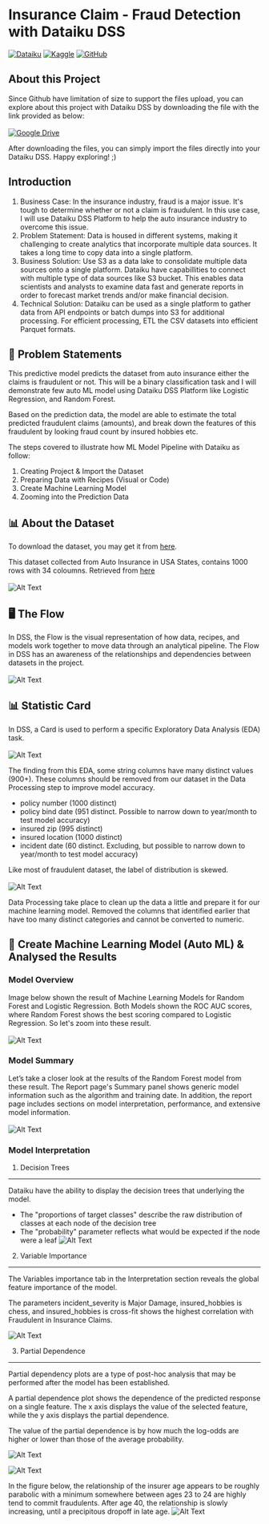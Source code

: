# Insurance Claim - Fraud Detection with Dataiku DSS
[![Dataiku](https://img.shields.io/static/v1?style=for-the-badge&message=Dataiku&color=2AB1AC&logo=Dataiku&logoColor=FFFFFF&label=)](https://community.dataiku.com/t5/user/viewprofilepage/user-id/7023)
[![Kaggle](https://img.shields.io/static/v1?style=for-the-badge&message=Kaggle&color=222222&logo=Kaggle&logoColor=20BEFF&label=)](https://www.kaggle.com/)
[![GitHub](https://img.shields.io/static/v1?style=for-the-badge&message=GitHub&color=181717&logo=GitHub&logoColor=FFFFFF&label=)](https://github.com/sulaihasubi)

## About this Project
Since Github have limitation of size to support the files upload, you can explore about this project with Dataiku DSS by downloading the file with the link provided as below:
<br/>
<br/>
[![Google Drive](https://img.shields.io/static/v1?style=for-the-badge&message=Google+Drive&color=4285F4&logo=Google+Drive&logoColor=FFFFFF&label=)](https://drive.google.com/file/d/1OjtpVegdbtQrV0KKWl9_DAS8M7Uys3Fx/view?usp=sharing)

After downloading the files, you can simply import the files directly into your Dataiku DSS. Happy exploring! ;)


## Introduction
1. Business Case: In the insurance industry, fraud is a major issue. It's tough to determine whether or not a claim is fraudulent. In this use case, I will use Dataiku DSS Platform to help the auto insurance industry to overcome this issue. 
2. Problem Statement: Data is housed in different systems, making it challenging to create analytics that incorporate multiple data sources. It takes a long time to copy data into a single platform.
3. Business Solution: Use S3 as a data lake to consolidate multiple data sources onto a single platform. Dataiku have capabillities to connect with multiple type of data sources like S3 bucket. This enables data scientists and analysts to examine data fast and generate reports in order to forecast market trends and/or make financial decision.
4. Technical Solution: Dataiku can be used as a single platform to gather data from API endpoints or batch dumps into S3 for additional processing. For efficient processing, ETL the CSV datasets into efficient Parquet formats.

## 📖 Problem Statements
This predictive model predicts the dataset from auto insurance either the claims is fraudulent or not. This will be a binary classification task and I will demonstrate few auto ML model using Dataiku DSS Platform like Logistic Regression, and Random Forest.

Based on the prediction data, the model are able to estimate the total predicted fraudulent claims (amounts), and break down the features of this fraudulent by looking fraud count by insured hobbies etc.

The steps covered to illustrate how ML Model Pipeline with Dataiku as follow:
1. Creating Project & Import the Dataset
2. Preparing Data with Recipes (Visual or Code)
3. Create Machine Learning Model
4. Zooming into the Prediction Data

## 📊 About the Dataset
To download the dataset, you may get it from [here](https://github.com/sulaihasubi/insurance-claims-fraud-detection/blob/main/datasets/insurance_claims.csv).

This dataset collected from Auto Insurance in USA States, contains 1000 rows with 34 coloumns. Retrieved from [here]( https://github.com/mwitiderrick/insurancedata/blob/master/insurance_claims.csv)
<br/>
<br/>
![Alt Text](https://github.com/sulaihasubi/insurance-claims-fraud-detection/blob/main/images/dataset.png)


## 🖥 The Flow
In DSS, the Flow is the visual representation of how data, recipes, and models work together to move data through an analytical pipeline. The Flow in DSS has an awareness of the relationships and dependencies between datasets in the project.
<br/>
<br/>
![Alt Text](https://github.com/sulaihasubi/insurance-claims-fraud-detection/blob/main/images/FLOW.png)

## 📊 Statistic Card 
In DSS, a Card is used to perform a specific Exploratory Data Analysis (EDA) task.
<br/>
<br/>
![Alt Text](https://github.com/sulaihasubi/insurance-claims-fraud-detection/blob/main/images/eda-card.gif)

The finding from this EDA, some string columns have many distinct values (900+). These columns should be removed from our dataset in the Data Processing step to improve model accuracy.

* policy number (1000 distinct)
* policy bind date (951 distinct. Possible to narrow down to year/month to test model accuracy)
* insured zip (995 distinct)
* insured location (1000 distinct)
* incident date (60 distinct. Excluding, but possible to narrow down to year/month to test model accuracy)


Like most of fraudulent dataset, the label of distribution is skewed.
<br/>
<br/>
![Alt Text](https://github.com/sulaihasubi/insurance-claims-fraud-detection/blob/main/images/Count%20by%20fraud_reported.png)

Data Processing take place to clean up the data a little and prepare it for our machine learning model. Removed the columns that identified earlier that have too many distinct categories and cannot be converted to numeric.

## 🤖 Create Machine Learning Model (Auto ML) & Analysed the Results
### Model Overview
Image below shown the result of Machine Learning Models for Random Forest and Logistic Regression. Both Models shown the ROC AUC scores, where Random Forest shows the best scoring compared to Logistic Regression. So let's zoom into these result.
<br/>
<br/>
![Alt Text](https://github.com/sulaihasubi/insurance-claims-fraud-detection/blob/main/images/auto-ml.png)
 
### Model Summary
Let’s take a closer look at the results of the Random Forest model from these result. The Report page's Summary panel shows generic model information such as the algorithm and training date. In addition, the report page includes sections on model interpretation, performance, and extensive model information.
<br/>
<br/>
![Alt Text](https://github.com/sulaihasubi/insurance-claims-fraud-detection/blob/main/images/summary-ml.png)

### Model Interpretation
1. Decision Trees
-----------------
Dataiku have the ability to display the decision trees that underlying the model.
* The "proportions of target classes" describe the raw distribution of classes at each node of the decision tree
* The "probability" parameter reflects what would be expected if the node were a leaf
![Alt Text](https://github.com/sulaihasubi/insurance-claims-fraud-detection/blob/main/images/decision-trees.png)


2. Variable Importance
----------------------
The Variables importance tab in the Interpretation section reveals the global feature importance of the model.

The parameters incident_severity is Major Damage, insured_hobbies is chess, and insured_hobbies is cross-fit shows the highest correlation with Fraudulent in Insurance Claims.

![Alt Text](https://github.com/sulaihasubi/insurance-claims-fraud-detection/blob/main/images/v-i.png)

3. Partial Dependence
---------------------
Partial dependency plots are a type of post-hoc analysis that may be performed after the model has been established.

A partial dependence plot shows the dependence of the predicted response on a single feature. The x axis displays the value of the selected feature, while the y axis displays the partial dependence.

The value of the partial dependence is by how much the log-odds are higher or lower than those of the average probability.

![Alt Text](https://github.com/sulaihasubi/insurance-claims-fraud-detection/blob/main/images/pdgif.gif)


![Alt Text](https://github.com/sulaihasubi/insurance-claims-fraud-detection/blob/main/images/pb1.png)


In the figure below, the relationship of the insurer age appears to be roughly parabolic with a minimum somewhere between ages 23 to 24 are highly tend to commit fraudulents. After age 40, the relationship is slowly increasing, until a precipitous dropoff in late age.
![Alt Text](https://github.com/sulaihasubi/insurance-claims-fraud-detection/blob/main/images/pb2.png)


